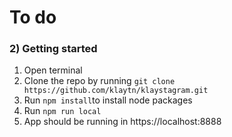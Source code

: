 # To do



### 2) Getting started
1. Open terminal
2. Clone the repo by running `git clone https://github.com/klaytn/klaystagram.git`
3. Run `npm install`to install node packages
4. Run `npm run local`
5. App should be running in https://localhost:8888

